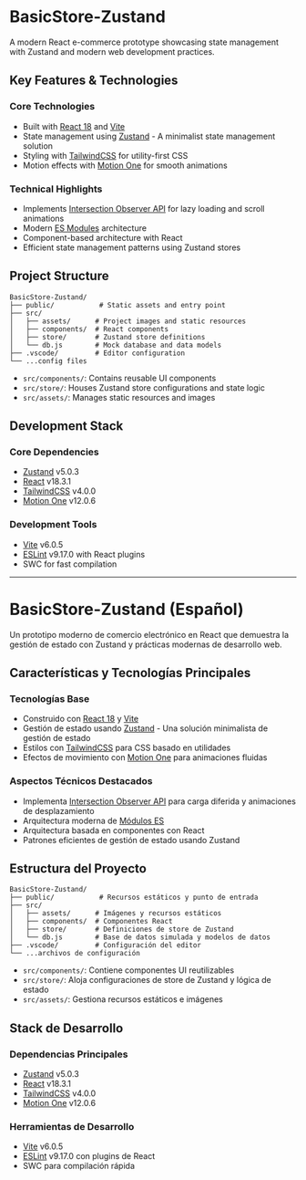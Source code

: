 # BasicStore-Zustand

A modern React e-commerce prototype showcasing state management with Zustand and modern web development practices.

## Key Features & Technologies

### Core Technologies
- Built with [React 18](https://react.dev/) and [Vite](https://vitejs.dev/)
- State management using [Zustand](https://github.com/pmndrs/zustand) - A minimalist state management solution
- Styling with [TailwindCSS](https://tailwindcss.com/) for utility-first CSS
- Motion effects with [Motion One](https://motion.dev/) for smooth animations

### Technical Highlights
- Implements [Intersection Observer API](https://developer.mozilla.org/en-US/docs/Web/API/Intersection_Observer_API) for lazy loading and scroll animations
- Modern [ES Modules](https://developer.mozilla.org/en-US/docs/Web/JavaScript/Guide/Modules) architecture
- Component-based architecture with React
- Efficient state management patterns using Zustand stores

## Project Structure

```
BasicStore-Zustand/
├── public/           # Static assets and entry point
├── src/
│   ├── assets/      # Project images and static resources
│   ├── components/  # React components
│   ├── store/       # Zustand store definitions
│   └── db.js        # Mock database and data models
├── .vscode/         # Editor configuration
└── ...config files
```

- `src/components/`: Contains reusable UI components
- `src/store/`: Houses Zustand store configurations and state logic
- `src/assets/`: Manages static resources and images

## Development Stack

### Core Dependencies
- [Zustand](https://github.com/pmndrs/zustand) v5.0.3
- [React](https://react.dev/) v18.3.1
- [TailwindCSS](https://tailwindcss.com/) v4.0.0
- [Motion One](https://motion.dev/) v12.0.6

### Development Tools
- [Vite](https://vitejs.dev/) v6.0.5
- [ESLint](https://eslint.org/) v9.17.0 with React plugins
- SWC for fast compilation

---

# BasicStore-Zustand (Español)

Un prototipo moderno de comercio electrónico en React que demuestra la gestión de estado con Zustand y prácticas modernas de desarrollo web.

## Características y Tecnologías Principales

### Tecnologías Base
- Construido con [React 18](https://react.dev/) y [Vite](https://vitejs.dev/)
- Gestión de estado usando [Zustand](https://github.com/pmndrs/zustand) - Una solución minimalista de gestión de estado
- Estilos con [TailwindCSS](https://tailwindcss.com/) para CSS basado en utilidades
- Efectos de movimiento con [Motion One](https://motion.dev/) para animaciones fluidas

### Aspectos Técnicos Destacados
- Implementa [Intersection Observer API](https://developer.mozilla.org/es/docs/Web/API/Intersection_Observer_API) para carga diferida y animaciones de desplazamiento
- Arquitectura moderna de [Módulos ES](https://developer.mozilla.org/es/docs/Web/JavaScript/Guide/Modules)
- Arquitectura basada en componentes con React
- Patrones eficientes de gestión de estado usando Zustand

## Estructura del Proyecto

```
BasicStore-Zustand/
├── public/           # Recursos estáticos y punto de entrada
├── src/
│   ├── assets/      # Imágenes y recursos estáticos
│   ├── components/  # Componentes React
│   ├── store/       # Definiciones de store de Zustand
│   └── db.js        # Base de datos simulada y modelos de datos
├── .vscode/         # Configuración del editor
└── ...archivos de configuración
```

- `src/components/`: Contiene componentes UI reutilizables
- `src/store/`: Aloja configuraciones de store de Zustand y lógica de estado
- `src/assets/`: Gestiona recursos estáticos e imágenes

## Stack de Desarrollo

### Dependencias Principales
- [Zustand](https://github.com/pmndrs/zustand) v5.0.3
- [React](https://react.dev/) v18.3.1
- [TailwindCSS](https://tailwindcss.com/) v4.0.0
- [Motion One](https://motion.dev/) v12.0.6

### Herramientas de Desarrollo
- [Vite](https://vitejs.dev/) v6.0.5
- [ESLint](https://eslint.org/) v9.17.0 con plugins de React
- SWC para compilación rápida

